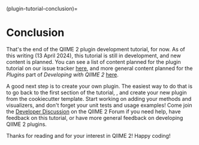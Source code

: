 (plugin-tutorial-conclusion)=
# Conclusion

That's the end of the QIIME 2 plugin development tutorial, for now.
As of this writing (13 April 2024), this tutorial is still in development, and new content is planned.
You can see a list of content planned for the plugin tutorial on our issue tracker [here](https://github.com/caporaso-lab/developing-with-qiime2/issues?q=is%3Aissue+is%3Aopen+label%3Aplugins+label%3Atutorial), and more general content planned for the *Plugins* part of *Developing with QIIME 2* [here](https://github.com/caporaso-lab/developing-with-qiime2/issues?q=is%3Aissue+is%3Aopen+label%3Aplugins).

A good next step is to create your own plugin.
The easiest way to do that is to go back to the first section of the tutorial, [](plugin-from-template), and create your new plugin from the cookiecutter template.
Start working on adding your methods and visualizers, and don't forget your unit tests and usage examples!
Come join the [Developer Discussion](https://forum.qiime2.org/c/dev-discussion) on the QIIME 2 Forum if you need help, have feedback on this tutorial, or have more general feedback on developing QIIME 2 plugins.

Thanks for reading and for your interest in QIIME 2!
Happy coding!